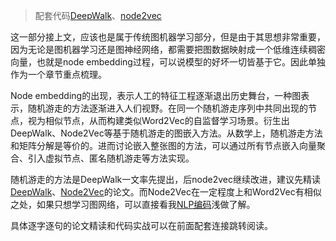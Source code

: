 > 配套代码[DeepWalk](paper_read/gnn/DeepWalk/code/)、[node2vec](paper_read/gnn/node2vec/code/)

这一部分接上文，应该也是属于传统图机器学习部分，但是由于其思想非常重要，因为无论是图机器学习还是图神经网络，都需要把图数据映射成一个低维连续稠密向量，也就是node embedding过程，可以说模型的好坏一切皆基于它。因此单独作为一个章节重点梳理。

Node embedding的出现，表示人工的特征工程逐渐退出历史舞台，一种图表示，随机游走的方法逐渐进入人们视野。在同一个随机游走序列中共同出现的节点，视为相似节点，从而构建类似Word2Vec的自监督学习场景。衍生出DeepWalk、Node2Vec等基于随机游走的图嵌入方法。从数学上，随机游走方法和矩阵分解是等价的。进而讨论嵌入整张图的方法，可以通过所有节点嵌入向量聚合、引入虚拟节点、匿名随机游走等方法实现。

随机游走的方法是DeepWalk一文率先提出，后node2vec继续改进，建议先精读[DeepWalk](paper_read/gnn/DeepWalk/paper/)、[Node2Vec](paper_read/gnn/node2vec/paper/)的论文。而Node2Vec在一定程度上和Word2Vec有相似之处，如果只想学习图网络，可以直接看我[NLP编码](nlp/n2l/)浅做了解。

具体逐字逐句的论文精读和代码实战可以在前面配套连接跳转阅读。